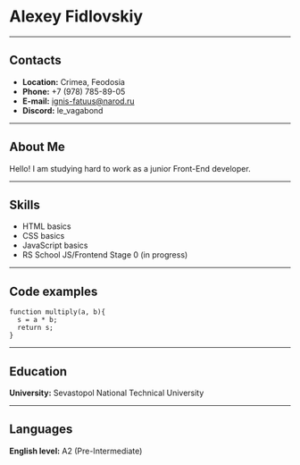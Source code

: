 # Alexey Fidlovskiy #

---

## Contacts ##

* **Location:** Crimea, Feodosia
* **Phone:** +7 (978) 785-89-05
* **E-mail:** ignis-fatuus@narod.ru
* **Discord:** le_vagabond

---

## About Me ##

Hello! I am studying hard to work as a junior Front-End developer.

---

## Skills ##

* HTML basics
* CSS basics
* JavaScript basics
* RS School JS/Frontend Stage 0 (in progress)

---

## Code examples ##

```
function multiply(a, b){
  s = a * b;
  return s;
}
```

---

## Education ##

**University:** Sevastopol National Technical University

---

## Languages ##

**English level:** A2 (Pre-Intermediate)
